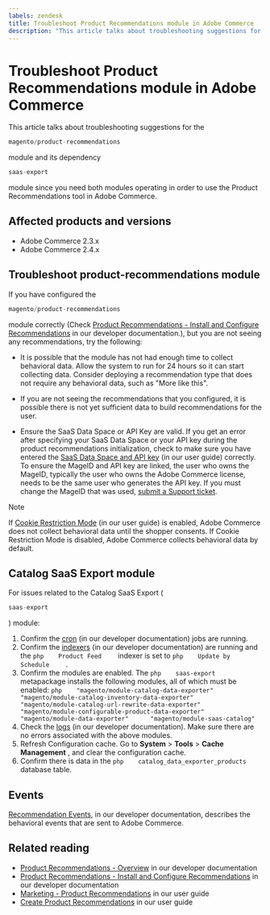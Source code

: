 ```yaml
---
labels: zendesk
title: Troubleshoot Product Recommendations module in Adobe Commerce
description: "This article talks about troubleshooting suggestions for the"
---
```


# Troubleshoot Product Recommendations module in Adobe Commerce

This article talks about troubleshooting suggestions for the

```php
magento/product-recommendations
```

module and its dependency

```php
saas-export
```

module since you need both modules operating in order to use the Product Recommendations tool in Adobe Commerce.

## Affected products and versions

* Adobe Commerce 2.3.x
* Adobe Commerce 2.4.x

## Troubleshoot product-recommendations module

If you have configured the

```php
magento/product-recommendations
```

module correctly (Check [Product Recommendations - Install and Configure Recommendations](https://devdocs.magento.com/recommendations/install-configure.html) in our developer documentation.), but you are not seeing any recommendations, try the following:

* It is possible that the module has not had enough time to collect behavioral data. Allow the system to run for 24 hours so it can start collecting data. Consider deploying a recommendation type that does not require any behavioral data, such as "More like this".

* If you are not seeing the recommendations that you configured, it is possible there is not yet sufficient data to build recommendations for the user.

* Ensure the SaaS Data Space or API Key are valid. If you get an error after specifying your SaaS Data Space or your API key during the product recommendations initialization, check to make sure you have entered the [SaaS Data Space and API key](https://docs.magento.com/user-guide/configuration/services/saas.html) (in our user guide) correctly. To ensure the MageID and API key are linked, the user who owns the MageID, typically the user who owns the Adobe Commerce license, needs to be the same user who generates the API key. If you must change the MageID that was used, [submit a Support ticket](https://experienceleague.adobe.com/docs/commerce-knowledge-base/kb/help-center-guide/magento-help-center-user-guide.html#submit-ticket).

>[!NOTE]
>
>If [Cookie Restriction Mode](https://docs.magento.com/m2/ce/user_guide/stores/compliance-cookie-restriction-mode.html) (in our user guide) is enabled, Adobe Commerce does not collect behavioral data until the shopper consents. If Cookie Restriction Mode is disabled, Adobe Commerce collects behavioral data by default.

## Catalog SaaS Export module

For issues related to the Catalog SaaS Export (

```php
saas-export
```

) module:

1. Confirm the [cron](https://devdocs.magento.com/guides/v2.3/config-guide/cli/config-cli-subcommands-cron.html) (in our developer documentation) jobs are running.
1. Confirm the [indexers](https://devdocs.magento.com/guides/v2.3/config-guide/cli/config-cli-subcommands-index.html) (in our developer documentation) are running and the    ```php    Product Feed    ```    indexer is set to    ```php    Update by Schedule    ```    .
1. Confirm the modules are enabled. The    ```php    saas-export    ```    metapackage installs the following modules, all of which must be enabled:    ```php    "magento/module-catalog-data-exporter"      "magento/module-catalog-inventory-data-exporter"      "magento/module-catalog-url-rewrite-data-exporter"      "magento/module-configurable-product-data-exporter"      "magento/module-data-exporter"      "magento/module-saas-catalog"    ```
1. Check the [logs](https://devdocs.magento.com/guides/v2.3/config-guide/cli/logging.html) (in our developer documentation). Make sure there are no errors associated with the above modules.
1. Refresh Configuration cache. Go to **System** > **Tools** > **Cache Management** , and clear the configuration cache.
1. Confirm there is data in the    ```php    catalog_data_exporter_products    ```    database table.

## Events

 [Recommendation Events](https://devdocs.magento.com/recommendations/verify.html), in our developer documentation, describes the behavioral events that are sent to Adobe Commerce.

## Related reading

* [Product Recommendations - Overview](https://devdocs.magento.com/recommendations/product-recs.html) in our developer documentation
* [Product Recommendations - Install and Configure Recommendations](https://devdocs.magento.com/recommendations/install-configure.html) in our developer documentation
* [Marketing - Product Recommendations](https://docs.magento.com/m2/ee/user_guide/marketing/product-recommendations.html) in our user guide
* [Create Product Recommendations](https://docs.magento.com/m2/ee/user_guide/marketing/create-new-rec.html) in our user guide